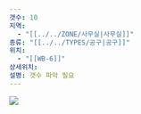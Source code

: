 ```yaml
---
갯수: 10
지역:
  - "[[../../ZONE/사무실|사무실]]"
종류: "[[../../TYPES/공구|공구]]"
위치:
  - "[[WB-6]]"
상세위치: 
설명: 갯수 파악 필요
---
```

![](http://192.168.50.22/devices/240608_IMG_0240.jpg)